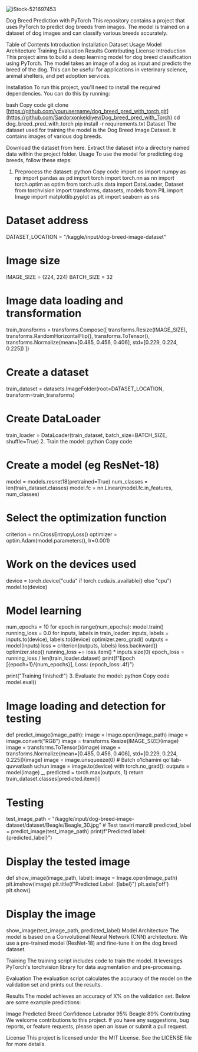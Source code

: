 ![iStock-521697453](https://github.com/Sardorxonkeldiyev/Dog_breed_pred_with_Torch/assets/116951571/78c4466c-84ba-4558-bdf7-7929cdcbbc5e)

Dog Breed Prediction with PyTorch
This repository contains a project that uses PyTorch to predict dog breeds from images. The model is trained on a dataset of dog images and can classify various breeds accurately.

Table of Contents
Introduction
Installation
Dataset
Usage
Model Architecture
Training
Evaluation
Results
Contributing
License
Introduction
This project aims to build a deep learning model for dog breed classification using PyTorch. The model takes an image of a dog as input and predicts the breed of the dog. This can be useful for applications in veterinary science, animal shelters, and pet adoption services.

Installation
To run this project, you'll need to install the required dependencies. You can do this by running:

bash
Copy code
git clone [https://github.com/yourusername/dog_breed_pred_with_torch.git](https://github.com/Sardorxonkeldiyev/Dog_breed_pred_with_Torch)
cd dog_breed_pred_with_torch
pip install -r requirements.txt
Dataset
The dataset used for training the model is the Dog Breed Image Dataset. It contains images of various dog breeds.

Download the dataset from here.
Extract the dataset into a directory named data within the project folder.
Usage
To use the model for predicting dog breeds, follow these steps:

1. Preprocess the dataset:
python
Copy code
import os
import numpy as np
import pandas as pd
import torch
import torch.nn as nn
import torch.optim as optim
from torch.utils.data import DataLoader, Dataset
from torchvision import transforms, datasets, models
from PIL import Image
import matplotlib.pyplot as plt
import seaborn as sns

# Dataset address
DATASET_LOCATION = "/kaggle/input/dog-breed-image-dataset"

# Image size
IMAGE_SIZE = (224, 224)
BATCH_SIZE = 32

# Image data loading and transformation
train_transforms = transforms.Compose([
    transforms.Resize(IMAGE_SIZE),
    transforms.RandomHorizontalFlip(),
    transforms.ToTensor(),
    transforms.Normalize(mean=[0.485, 0.456, 0.406], std=[0.229, 0.224, 0.225])
])

# Create a dataset
train_dataset = datasets.ImageFolder(root=DATASET_LOCATION, transform=train_transforms)

# Create DataLoader
train_loader = DataLoader(train_dataset, batch_size=BATCH_SIZE, shuffle=True)
2. Train the model:
python
Copy code
# Create a model (eg ResNet-18)
model = models.resnet18(pretrained=True)
num_classes = len(train_dataset.classes)
model.fc = nn.Linear(model.fc.in_features, num_classes)

# Select the optimization function
criterion = nn.CrossEntropyLoss()
optimizer = optim.Adam(model.parameters(), lr=0.001)

# Work on the devices used
device = torch.device("cuda" if torch.cuda.is_available() else "cpu")
model.to(device)

# Model learning
num_epochs = 10
for epoch in range(num_epochs):
    model.train()
    running_loss = 0.0
    for inputs, labels in train_loader:
        inputs, labels = inputs.to(device), labels.to(device)
        optimizer.zero_grad()
        outputs = model(inputs)
        loss = criterion(outputs, labels)
        loss.backward()
        optimizer.step()
        running_loss += loss.item() * inputs.size(0)
    epoch_loss = running_loss / len(train_loader.dataset)
    print(f"Epoch [{epoch+1}/{num_epochs}], Loss: {epoch_loss:.4f}")

print("Training finished!")
3. Evaluate the model:
python
Copy code
model.eval()

# Image loading and detection for testing
def predict_image(image_path):
    image = Image.open(image_path)
    image = image.convert("RGB")
    image = transforms.Resize(IMAGE_SIZE)(image)
    image = transforms.ToTensor()(image)
    image = transforms.Normalize(mean=[0.485, 0.456, 0.406], std=[0.229, 0.224, 0.225])(image)
    image = image.unsqueeze(0)  # Batch o'lchamini qo'llab-quvvatlash uchun
    image = image.to(device)
    with torch.no_grad():
        outputs = model(image)
    _, predicted = torch.max(outputs, 1)
    return train_dataset.classes[predicted.item()]

# Testing
test_image_path = "/kaggle/input/dog-breed-image-dataset/dataset/Beagle/Beagle_30.jpg"  # Test tasviri manzili
predicted_label = predict_image(test_image_path)
print(f"Predicted label: {predicted_label}")

# Display the tested image
def show_image(image_path, label):
    image = Image.open(image_path)
    plt.imshow(image)
    plt.title(f"Predicted Label: {label}")
    plt.axis('off')
    plt.show()

# Display the image
show_image(test_image_path, predicted_label)
Model Architecture
The model is based on a Convolutional Neural Network (CNN) architecture. We use a pre-trained model (ResNet-18) and fine-tune it on the dog breed dataset.

Training
The training script includes code to train the model. It leverages PyTorch's torchvision library for data augmentation and pre-processing.

Evaluation
The evaluation script calculates the accuracy of the model on the validation set and prints out the results.

Results
The model achieves an accuracy of X% on the validation set. Below are some example predictions:

Image	Predicted Breed	Confidence
Labrador	95%
Beagle	89%
Contributing
We welcome contributions to this project. If you have any suggestions, bug reports, or feature requests, please open an issue or submit a pull request.

License
This project is licensed under the MIT License. See the LICENSE file for more details.
